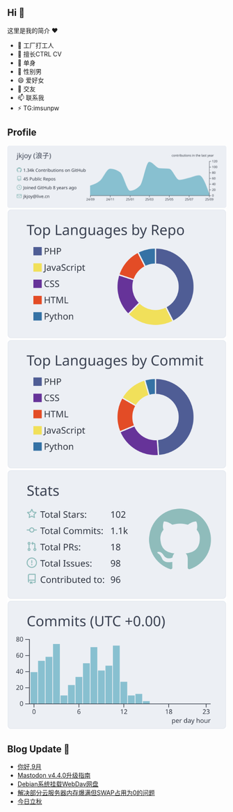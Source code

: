 ## Hi  👋

这里是我的简介 ❤️

- 🔭 工厂打工人
- 🌱 擅长CTRL CV
- 👯 单身
- 🤔 性别男
- 😄 爱好女
- 💬 交友
- 📫 联系我
- ⚡ TG:imsunpw

## Profile

[![](https://raw.githubusercontent.com/jkjoy/github-profile/master/profile-summary-card-output/nord_bright/0-profile-details.svg)](https://github.com/vn7n24fzkq/github-profile-summary-cards)
[![](https://raw.githubusercontent.com/jkjoy/github-profile/master/profile-summary-card-output/nord_bright/1-repos-per-language.svg)](https://github.com/vn7n24fzkq/github-profile-summary-cards) [![](https://raw.githubusercontent.com/jkjoy/github-profile/master/profile-summary-card-output/nord_bright/2-most-commit-language.svg)](https://github.com/vn7n24fzkq/github-profile-summary-cards)
[![](https://raw.githubusercontent.com/jkjoy/github-profile/master/profile-summary-card-output/nord_bright/3-stats.svg)](https://github.com/vn7n24fzkq/github-profile-summary-cards) [![](https://raw.githubusercontent.com/jkjoy/github-profile/master/profile-summary-card-output/nord_bright/4-productive-time.svg)](https://github.com/vn7n24fzkq/github-profile-summary-cards)


## Blog Update 📒
<!-- BLOG-POST-LIST:START -->
- [你好,9月](https://www.imsun.org/archives/1762.html)
- [Mastodon v4.4.0升级指南](https://www.imsun.org/archives/1765.html)
- [Debian系统挂载WebDav网盘](https://www.imsun.org/archives/1761.html)
- [解决部分云服务器内存爆满但SWAP占用为0的问题](https://www.imsun.org/archives/1759.html)
- [今日立秋](https://www.imsun.org/archives/1758.html)
<!-- BLOG-POST-LIST:END -->
